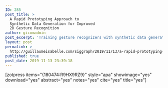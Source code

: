 ```yaml
---
ID: 285
post_title: >
  A Rapid Prototyping Approach to
  Synthetic Data Generation for Improved
  2D Gesture Recognition
author: gicomadmin
post_excerpt: 'Training gesture recognizers with synthetic data generated from real gestures is a well known and powerful technique that can signiﬁcantly improve recognition accuracy. In this paper we introduce a novel technique called gesture path stochastic resampling (GPSR) that is computationally e cient, has minimal coding overhead, and yet despite its simplicity is able to achieve higher accuracy than competitive, state-of-the-art approaches. GPSR generates synthetic samples by lengthening and shortening gesture subpaths within a given sample to produce realistic variations of the input via a process of nonuniform resampling. As such, GPSR is an appropriate rapid prototyping technique where ease of use, understandability, and e ciency are key. Further, through an extensive evaluation, we show that accuracy signiﬁcantly improves when gesture recognizers are trained with GPSR synthetic samples. In some cases, mean recognition errors are reduced by more than 70%, and in most cases, GPSR outperforms two other evaluated state-of-the-art methods.'
layout: post
permalink: >
  http://guillaumeisabelle.com/siggraph/2019/11/13/a-rapid-prototyping-approach-to-synthetic-data-generation-for-improved-2d-gesture-recognition/
published: true
post_date: 2019-11-13 23:39:18
---
```

<!-- wp:paragraph -->



<!-- /wp:paragraph -->

<!-- wp:shortcode --> [zotpress items="{180474:R9HX9RZ9}" style="apa" showimage="yes" download="yes" abstract="yes" notes="yes" cite="yes" title="yes"] 

<!-- /wp:shortcode -->